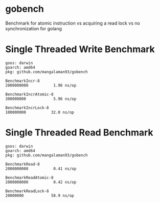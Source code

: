 # gobench
Benchmark for atomic instruction vs acquiring a read lock vs no synchronization for golang

# Single Threaded Write Benchmark
```
goos: darwin
goarch: amd64
pkg: github.com/mangalaman93/gobench

BenchmarkIncr-8
2000000000	         1.96 ns/op

BenchmarkIncrAtomic-8
300000000	         5.96 ns/op

BenchmarkIncrLock-8
100000000	        32.0 ns/op
```

# Single Threaded Read Benchmark
```
goos: darwin
goarch: amd64
pkg: github.com/mangalaman93/gobench

BenchmarkRead-8
2000000000	         0.41 ns/op

BenchmarkReadAtomic-8
2000000000	         0.42 ns/op

BenchmarkReadLock-8
20000000	        58.9 ns/op
```
